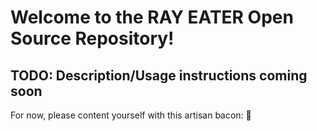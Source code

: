 # Welcome to the RAY EATER Open Source Repository!
## TODO: Description/Usage instructions coming soon
For now, please content yourself with this artisan bacon: 🥓

